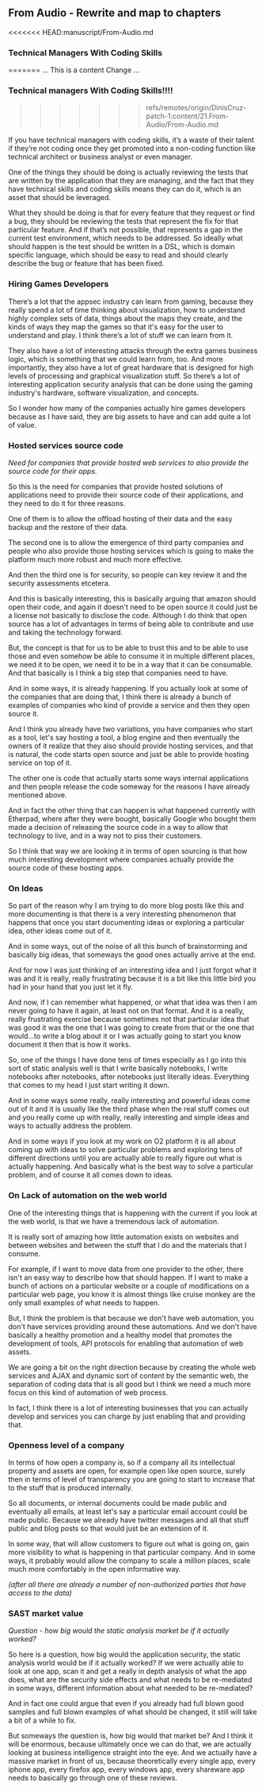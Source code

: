 ## From Audio - Rewrite and map to chapters

<<<<<<< HEAD:manuscript/From-Audio.md
### Technical Managers With Coding Skills
=======
... This is a content Change ...

### Technical managers With Coding Skills!!!!
>>>>>>> refs/remotes/origin/DinisCruz-patch-1:content/21.From-Audio/From-Audio.md

If you have technical managers with coding skills, it’s a waste of their talent if they’re not coding once they get promoted into a non-coding function like technical architect or business analyst or even manager.

One of the things they should be doing is actually reviewing the tests that are written by the application that they are managing, and the fact that they have technical skills and coding skills means they can do it, which is an asset that should be leveraged.

What they should be doing is that for every feature that they request or find a bug, they should be reviewing the tests that represent the fix for that particular feature. And if that’s not possible, that represents a gap in the current test environment, which needs to be addressed. So ideally what should happen is the test should be written in a DSL, which is domain specific language, which should be easy to read and should clearly describe the bug or feature that has been fixed.



### Hiring Games Developers

There’s a lot that the appsec industry can learn from gaming, because they really spend a lot of time thinking about visualization, how to understand highly complex sets of data, things about the maps they create, and the kinds of ways they map the games so that it's easy for the user to understand and play. I think there’s a lot of stuff we can learn from it.

They also have a lot of interesting attacks through the extra games business logic, which is something that we could learn from, too. And more importantly, they also have a lot of great hardware that is designed for high levels of processing and graphical visualization stuff. So there’s a lot of interesting application security analysis that can be done using the gaming industry's hardware, software visualization, and concepts.

So I wonder how many of the companies actually hire games developers because as I have said, they are big assets to have and can add quite a lot of value.



### Hosted services source code

*Need for companies that provide hosted web services to also provide the source code for their apps.*

So this is the need for companies that provide hosted solutions of applications need to provide their source code of their applications, and they need to do it for three reasons.

One of them is to allow the offload hosting of their data and the easy backup and the restore of their data.

The second one is to allow the emergence of third party companies and people who also provide those hosting services which is going to make the platform much more robust and much more effective.

And then the third one is for security, so people can key review it and the security assessments etcetera.

And this is basically interesting, this is basically arguing that amazon should open their code, and again it doesn't need to be open source it could just be a license not basically to disclose the code. Although I do think that open source has a lot of advantages in terms of being able to contribute and use and taking the technology forward.

But, the concept is that for us to be able to trust this and to be able to use those and even somehow be able to consume it in multiple different places, we need it to be open, we need it to be in a way that it can be consumable. And that basically is I think a big step that companies need to have.

And in some ways, it is already happening. If you actually look at some of the companies that are doing that, I think there is already a bunch of examples of companies who kind of provide a service and then they open source it.

And I think you already have two variations, you have companies who start as a tool, let's say hosting a tool, a blog engine and then eventually the owners of it realize that they also should provide hosting services, and that is natural, the code starts open source and just be able to provide hosting service on top of it.

The other one is code that actually starts some ways internal applications and then people release the code someway for the reasons I have already mentioned above.

And in fact the other thing that can happen is what happened currently with Etherpad, where after they were bought, basically Google who bought them made a decision of releasing the source code in a way to allow that technology to live, and in a way not to piss their customers.

So I think that way we are looking it in terms of open sourcing is that how much interesting development where companies actually provide the source code of these hosting apps.


### On Ideas

So part of the reason why I am trying to do more blog posts like this and more documenting is that there is a very interesting phenomenon that happens that once you start documenting ideas or exploring a particular idea, other ideas come out of it.

And in some ways, out of the noise of all this bunch of brainstorming and basically big ideas, that someways the good ones actually arrive at the end.

And for now I was just thinking of an interesting idea and I just forgot what it was and it is really, really frustrating because it is a bit like this little bird you had in your hand that you just let it fly.

And now, if I can remember what happened, or what that idea was then I am never going to have it again, at least not on that format. And it is a really, really frustrating exercise because sometimes not that particular idea that was good it was the one that I was going to create from that or the one that would...to write a blog about it or I was actually going to start you know document it then that is how it works.

So, one of the things I have done tens of times especially as I go into this sort of static analysis well is that I write basically notebooks, I write notebooks after notebooks, after notebooks just literally ideas. Everything that comes to my head I just start writing it down.

And in some ways some really, really interesting and powerful ideas come out of it and it is usually like the third phase when the real stuff comes out and you really come up with really, really interesting and simple ideas and ways to actually address the problem.

And in some ways if you look at my work on O2 platform it is all about coming up with ideas to solve particular problems and exploring tens of different directions until you are actually able to really figure out what is actually happening. And basically what is the best way to solve a particular problem, and of course it all comes down to ideas.



### On Lack of automation on the web world

One of the interesting things that is happening with the current if you look at the web world, is that we have a tremendous lack of automation.

It is really sort of amazing how little automation exists on websites and between websites and between the stuff that I do and the materials that I consume.

For example, if I want to move data from one provider to the other, there isn't an easy way to describe how that should happen. If I want to make a bunch of actions on a particular website or a couple of modifications on a particular web page, you know it is almost things like cruise monkey are the only small examples of what needs to happen.

But, I think the problem is that because we don't have web automation, you don't have services providing around these automations. And we don't have basically a healthy promotion and a healthy model that promotes the development of tools, API protocols for enabling that automation of web assets.

We are going a bit on the right direction because by creating the whole web services and AJAX and dynamic sort of content by the semantic web, the separation of coding data that is all good but I think we need a much more focus on this kind of automation of web process.

In fact, I think there is a lot of interesting businesses that you can actually develop and services you can charge by just enabling that and providing that.


### Openness level of a company

In terms of how open a company is, so if a company all its intellectual property and assets are open, for example open like open source, surely then in terms of level of transparency you are going to start to increase that to the stuff that is produced internally.

So all documents, or internal documents could be made public and eventually all emails, at least let's say a particular email account could be made public. Because we already have twitter messages and all that stuff public and blog posts so that would just be an extension of it.

In some way, that will allow customers to figure out what is going on, gain more visibility to what is happening in that particular company. And in some ways, it probably would allow the company to scale a million places, scale much more comfortably in the open informative way.

_(after all there are already a number of non-authorized parties that have access to the data)_


### SAST market value ###

_Question - how big would the static analysis market be if it actually worked?_

So here is a question, how big would the application security, the static analysis world would be if it actually worked? If we were actually able to look at one app, scan it and get a really in depth analysis of what the app does, what are the security side effects and what needs to be re-mediated in some ways, different information about what needed to be re-mediated?

And in fact one could argue that even if you already had full blown good samples and full blown examples of what should be changed, it still will take a bit of a while to fix.

But someways the question is, how big would that market be? And I think it will be enormous, because ultimately once we can do that, we are actually looking at business intelligence straight into the eye. And we actually have a massive market in front of us, because theoretically every single app, every iphone app, every firefox app, every windows app, every shareware app needs to basically go through one of these reviews.
